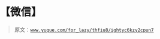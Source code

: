 # 【微信】

> 原文：[`www.yuque.com/for_lazy/thfiu8/ightyc6kzy2cpun7`](https://www.yuque.com/for_lazy/thfiu8/ightyc6kzy2cpun7)



